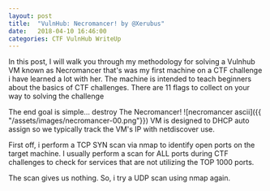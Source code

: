 ```yaml
---
layout: post
title:  "VulnHub: Necromancer! by @Xerubus"
date:   2018-04-10 16:46:00
categories: CTF VulnHub WriteUp
---
```


In this post, I will walk you through my methodology for solving a Vulnhub VM known as Necromancer that's was my first machine on a CTF challenge i have learned a lot with her.
The machine is intended to teach beginners about the basics of CTF challenges.
There are 11 flags to collect on your way to solving the challenge

The end goal is simple… destroy The Necromancer!
![necromancer ascii]({{ "/assets/images/necromancer-00.png"}})
VM is designed to DHCP auto assign so we typically track the VM's IP with netdiscover use.
<img1 netdiscover>

First off, i perform a TCP SYN scan via nmap to identify open ports on the target machine. I usually perform a scan for ALL ports during CTF challenges to check for services that are not utilizing the TOP 1000 ports.
<img2 nmap tcp>

The scan gives us nothing. So, i try a UDP scan using nmap again.
<img3 nmap udp>






